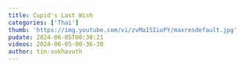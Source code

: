 ```yaml
---
title: Cupid's Last Wish
categories: ['Thai']
thumb: 'https://img.youtube.com/vi/zvMa15IioPY/maxresdefault.jpg'
pudate: 2024-06-05T00:38:21
videos: 2024-06-05-00-36-30
author: tin-sokhavuth
---
```

